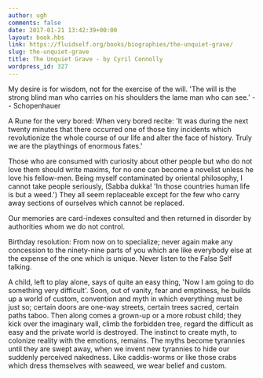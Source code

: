 ```yaml
---
author: ugh
comments: false
date: 2017-01-21 13:42:39+00:00
layout: book.hbs
link: https://fluidself.org/books/biographies/the-unquiet-grave/
slug: the-unquiet-grave
title: The Unquiet Grave - by Cyril Connolly
wordpress_id: 327
---
```


My desire is for wisdom, not for the exercise of the will. 'The will is the strong blind man who carries on his shoulders the lame man who can see.'
-- Schopenhauer

A Rune for the very bored: When very bored recite: 'It was during the next twenty minutes that there occurred one of those tiny incidents which revolutionize the whole course of our life and alter the face of history. Truly we are the playthings of enormous fates.'

Those who are consumed with curiosity about other people but who do not love them should write maxims, for no one can become a novelist unless he love his fellow-men. Being myself contaminated by oriental philosophy, I cannot take people seriously, (Sabba dukka! 'In those countries human life is but a weed.') They all seem replaceable except for the few who carry away sections of ourselves which cannot be replaced.

Our memories are card-indexes consulted and then returned in disorder by authorities whom we do not control.

Birthday resolution: From now on to specialize; never again make any concession to the ninety-nine parts of you which are like everybody else at the expense of the one which is unique. Never listen to the False Self talking.

A child, left to play alone, says of quite an easy thing, 'Now I am going to do something very difficult'. Soon, out of vanity, fear and emptiness, he builds up a world of custom, convention and myth in which everything must be just so; certain doors are one-way streets, certain trees sacred, certain paths taboo. Then along comes a grown-up or a more robust child; they kick over the imaginary wall, climb the forbidden tree, regard the difficult as easy and the private world is destroyed. The instinct to create myth, to colonize reality with the emotions, remains. The myths become tyrannies until they are swept away, when we invent new tyrannies to hide our suddenly perceived nakedness. Like caddis-worms or like those crabs which dress themselves with seaweed, we wear belief and custom.
